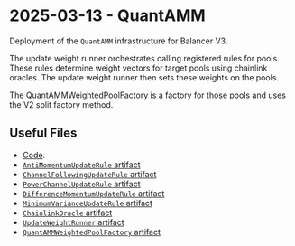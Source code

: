 # 2025-03-13 - QuantAMM

Deployment of the `QuantAMM` infrastructure for Balancer V3.

The update weight runner orchestrates calling registered rules for pools. These rules determine weight vectors for target pools using chainlink oracles. The update weight runner then sets these weights on the pools. 

The QuantAMMWeightedPoolFactory is a factory for those pools and uses the V2 split factory method. 

## Useful Files

- [Code](https://github.com/QuantAMMProtocol/QuantAMM-V1).
- [`AntiMomentumUpdateRule` artifact](./artifact/AntiMomentumUpdateRule.json)
- [`ChannelFollowingUpdateRule` artifact](./artifact/ChannelFollowingUpdateRule.json)
- [`PowerChannelUpdateRule` artifact](./artifact/PowerChannelUpdateRule.json)
- [`DifferenceMomentumUpdateRule` artifact](./artifact/DifferenceMomentumUpdateRule.json)
- [`MinimumVarianceUpdateRule` artifact](./artifact/MinimumVarianceUpdateRule.json)
- [`ChainlinkOracle` artifact](./artifact/ChainlinkOracle.json) 
- [`UpdateWeightRunner` artifact](./artifact/UpdateWeightRunner.json)
- [`QuantAMMWeightedPoolFactory` artifact](./artifact/QuantAMMWeightedPoolFactory.json)
